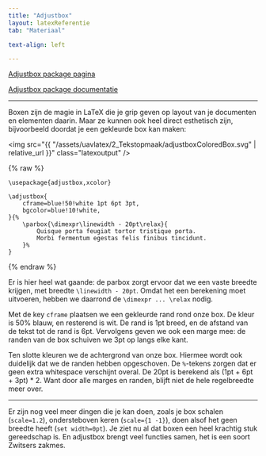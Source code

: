 ```yaml
---
title: "Adjustbox"
layout: latexReferentie
tab: "Materiaal"

text-align: left

---
```


<a href="https://www.ctan.org/pkg/adjustbox" target="_blank">Adjustbox package pagina</a>

<a href="http://mirrors.ctan.org/macros/latex/contrib/adjustbox/adjustbox.pdf" target="_blank">Adjustbox package documentatie</a>

---

Boxen zijn de magie in LaTeX die je grip geven op layout van je documenten en
elementen daarin. Maar ze kunnen ook heel direct esthetisch zijn, bijvoorbeeld
doordat je een gekleurde box kan maken:

<img src="{{ "/assets/uavlatex/2_Tekstopmaak/adjustboxColoredBox.svg" | relative_url }}"
class="latexoutput" />

{% raw %}

`\usepackage{adjustbox,xcolor}`

```
\adjustbox{
    cframe=blue!50!white 1pt 6pt 3pt,
    bgcolor=blue!10!white,
}{%
    \parbox{\dimexpr\linewidth - 20pt\relax}{
        Quisque porta feugiat tortor tristique porta.
        Morbi fermentum egestas felis finibus tincidunt.
    }%
}
```

{% endraw %}


Er is hier heel wat gaande: de parbox zorgt ervoor dat we een vaste breedte
krijgen, met breedte `\linewidth - 20pt`. Omdat het een berekening moet uitvoeren,
hebben we daarrond de `\dimexpr ... \relax` nodig.

Met de key `cframe` plaatsen we een gekleurde rand rond onze box. De kleur is
50\% blauw, en resterend is wit. De rand is 1pt breed, en de afstand van de tekst
tot de rand is 6pt. Vervolgens geven we ook een marge mee: de randen van de box
schuiven we 3pt op langs elke kant.

Ten slotte kleuren we de achtergrond van onze box. Hiermee wordt ook duidelijk
dat we de randen hebben opgeschoven. De `%`-tekens zorgen dat er geen extra
whitespace verschijnt overal. De 20pt is berekend als (1pt + 6pt + 3pt) * 2.
Want door alle marges en randen, blijft niet de hele regelbreedte meer over.

---

Er zijn nog veel meer dingen die je kan doen, zoals je box schalen (`scale=1.2`),
ondersteboven keren (`scale={1 -1}`), doen alsof het geen breedte heeft (`set width=0pt`).
Je ziet nu al dat boxen een heel krachtig stuk gereedschap is. En adjustbox
brengt veel functies samen, het is een soort Zwitsers zakmes.


